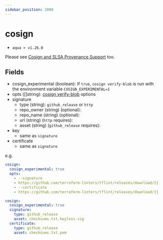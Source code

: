 ```yaml
---
sidebar_position: 2000
---
```


# cosign

- `aqua > v1.26.0`

Please see [Cosign and SLSA Provenance Support](/docs/security/cosign-slsa) too.

## Fields

- cosign_experimental (boolean): If `true`, `cosign verify-blob` is run with the environment variable `COSIGN_EXPERIMENTAL=1`
- opts ([]string): [cosign verify-blob](https://docs.sigstore.dev/cosign/working_with_blobs) options
- signature
  - type (string): `github_release` or `http`
  - repo_owner (string) (optional):
  - repo_name (string) (optional):
  - url (string) (`http` requires):
  - asset (string) (`github_release` requires):
- key
  - same as `signature`
- certificate
  - same as `signature`

e.g.

```yaml
cosign:
  cosign_experimental: true
  opts:
    - --signature
    - https://github.com/terraform-linters/tflint/releases/download/{{.Version}}/checksums.txt.keyless.sig
    - --certificate
    - https://github.com/terraform-linters/tflint/releases/download/{{.Version}}/checksums.txt.pem
```

```yaml
cosign:
  cosign_experimental: true
  signature:
    type: github_release
    asset: checksums.txt.keyless.sig
  certificate:
    type: github_release
    asset: checksums.txt.pem
```
